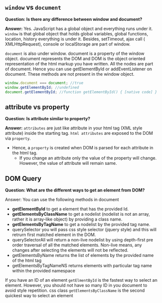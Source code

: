 ## `window` vs `document`

__Question: Is there any difference between window and document?__

__Answer:__ Yes. JavaScript has a global object and everything runs under it. `window` is that global object that holds
global variables, global functions, location, history everything is under it. Besides, setTimeout, ajax call (
XMLHttpRequest), console or localStorage are part of window.

`document` is also under window. document is a property of the window object. document represents the DOM and DOM is the
object oriented representation of the html markup you have written. All the nodes are part of document. Hence you can
use getElementById or addEventListener on document. These methods are not present in the window object.

```js
window.document === document; //true
window.getElementById; //undefined
document.getElementById; //function getElementById() { [native code] }
```

## attribute vs property

__Question: Is attribute similar to property?__

__Answer:__ `attributes` are just like attribute in your html tag (XML style attribute) inside the starting
tag. `html attributes` are exposed to the DOM via `property`.

- Hence, a `property` is created when DOM is parsed for each attribute in the html tag.
    - If you change an attribute only the value of the property will change. However, the value of attribute will remain
      same.

## DOM Query

__Question: What are the different ways to get an element from DOM?__

Answer: You can use the following methods in document

- __getElementById__ to get a element that has the provided Id.
- __getElementsByClassName__ to get a nodelist (nodelist is not an array, rather it is array-like object) by providing a
  class name.
- __getElementsByTagName__ to get a nodelist by the provided tag name.
- querySelector you will pass css style selector (jquery style) and this will retrurn first matched element in the DOM.
- querySelectorAll will return a non-live nodelist by using depth-first pre order traversal of all the matched elements.
  Non-live means, any changes after selecting the elements will not be reflected.
- getElementsByName returns the list of elements by the provided name of the html tag
- getElementsByTagNameNS returns elements with particular tag name within the provided namespace

If you have an ID of an element `getElmentById` is the fastest way to select an element. However, you should not have so
many ID in you document to avoid style repetition. css class `getElementsByClassName` is the second quickest way to
select an element